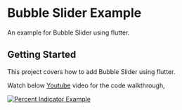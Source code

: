 # Bubble Slider Example

An example for Bubble Slider using flutter.

## Getting Started

This project covers how to add Bubble Slider using flutter.

Watch below [Youtube](https://www.youtube.com/watch?v=QYXAaTAxbLw) video for the code walkthrough,

[![Percent Indicator Example](https://img.youtube.com/vi/QYXAaTAxbLw/0.jpg)](https://www.youtube.com/watch?v=QYXAaTAxbLw)